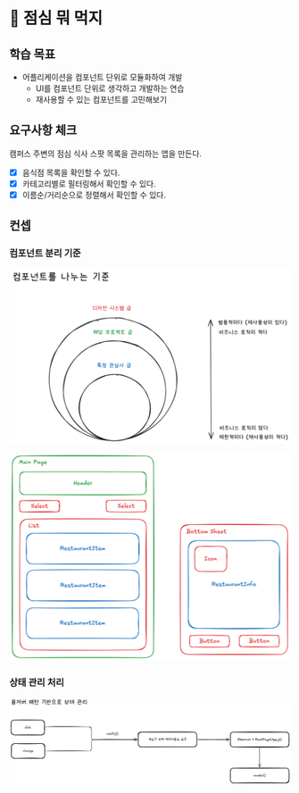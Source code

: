# 🍚 점심 뭐 먹지

## 학습 목표

- 어플리케이션을 컴포넌트 단위로 모듈화하여 개발
  - UI를 컴포넌트 단위로 생각하고 개발하는 연습
  - 재사용할 수 있는 컴포넌트를 고민해보기

## 요구사항 체크

캠퍼스 주변의 점심 식사 스팟 목록을 관리하는 앱을 만든다.

- [x] 음식점 목록을 확인할 수 있다.
- [x] 카테고리별로 필터링해서 확인할 수 있다.
- [x] 이름순/거리순으로 정렬해서 확인할 수 있다.

## 컨셉

### 컴포넌트 분리 기준

![컴포넌트 분리 기준](./docs/explain_1.png)

![프로젝트에 사용되는 컴포넌트들](./docs/explain_2.png)

### 상태 관리 처리

![상태 관리 처리](./docs/explain_3.png)
